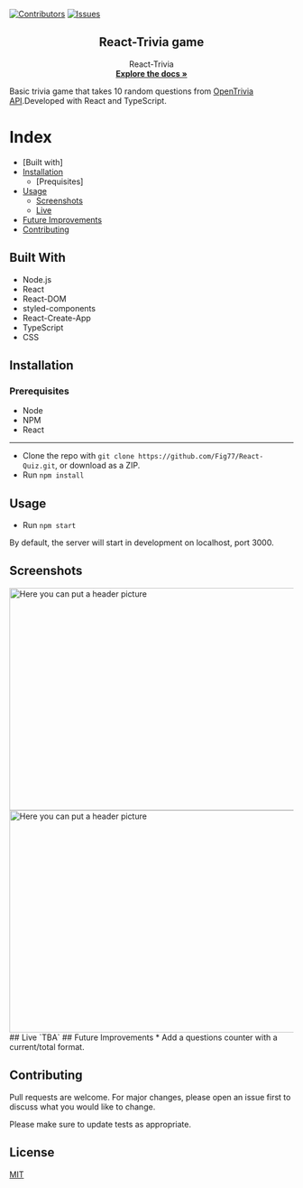[![Contributors][contributors-shield]][contributors-url]
[![Issues][issues-shield]][issues-url]
<br />
<p align="center">
  <h2 align="center"> React-Trivia game </h2>
  <p align="center">
  	 React-Trivia
    <br />
    <a href="https://github.com/Fig77/Template"><strong>Explore the docs »</strong></a>
    <br />
</p>

<!--THIS SHOULD BE ABOUT BRO, SMALL ABOUT HERE-->
Basic trivia game that takes 10 random questions from [OpenTrivia API](https://opentdb.com).Developed with React and TypeScript.

Index
=====
   * [Built with]
   * [Installation](#installation)
     - [Prequisites]
   * [Usage](#usage)
      - [Screenshots](#screenshots)
      - [Live](#live)
   * [Future Improvements](#future-improvements)
   * [Contributing](#contributing)
   

## Built With

* Node.js
* React
* React-DOM
* styled-components
* React-Create-App
* TypeScript
* CSS
## Installation

### Prerequisites
- Node
- NPM
- React
---

* Clone the repo with `git clone https://github.com/Fig77/React-Quiz.git`, or download as a ZIP.
* Run `npm install`

## Usage

* Run `npm start`

By default, the server will start in development on localhost, port 3000.

## Screenshots
  <img src="assets/menu.png" alt="Here you can put a header picture" width="718" height="394">
  <br>
  <img src="assets/menu.png" alt="Here you can put a header picture" width="718" height="394">
## Live
 `TBA`
## Future Improvements
 * Add a questions counter with a current/total format.

## Contributing
Pull requests are welcome. For major changes, please open an issue first to discuss what you would like to change.

Please make sure to update tests as appropriate.

## License
[MIT](https://choosealicense.com/licenses/mit/)

<!-- MARKDOWN LINKS & IMAGES -->
<!-- https://www.markdownguide.org/basic-syntax/#reference-style-links -->
[contributors-shield]: https://img.shields.io/badge/Contributors-1-brightgreen
[contributors-url]: https://github.com/Fig77/Gradients-Project/graphs/contributors
[issues-shield]: https://img.shields.io/badge/issues-0-%2300ff00
[issues-url]: https://github.com/Fig77/Template/issues
[product-screenshot]: assets/menu.png


